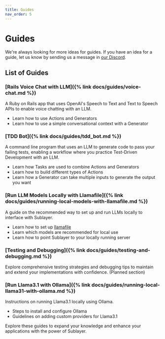 ```yaml
---
title: Guides
nav_order: 5
---
```


# Guides

We're always looking for more ideas for guides. If you have an idea for a guide, let us know by sending us a message in [our Discord](https://discord.gg/pWZ689GW7U).

## List of Guides

### [Rails Voice Chat with LLM]({% link docs/guides/voice-chat.md %})

A Ruby on Rails app that uses OpenAI's Speech to Text and Text to Speech APIs to enable voice chatting with an LLM.

* Learn how to use Actions and Generators
* Learn how to use a simple conversational context with a Generator

### [TDD Bot]({% link docs/guides/tdd_bot.md %})

A command line program that uses an LLM to generate code to pass your failing tests, enabling a workflow where you practice Test-Driven Development with an LLM.

* Learn how Tasks are used to combine Actions and Generators
* Learn how to build different types of Actions
* Learn how a Generator can take multiple inputs to generate the output you want

### [Run LLM Models Locally with Llamafile]({% link docs/guides/running-local-models-with-llamafile.md %})

A guide on the recommended way to set up and run LLMs locally to interface with Sublayer.

* Learn how to set up [llamafile](https://github.com/Mozilla-Ocho/llamafile)
* Learn which models are recommended for local use
* Learn how to point Sublayer to your locally running server

### [Testing and Debugging]({% link docs/guides/testing-and-debugging.md %})

Explore comprehensive testing strategies and debugging tips to maintain and extend your implementations with confidence. (Planned section)

### [Run Llama3.1 with Ollama]({% link docs/guides/running-local-llama31-with-ollama.md %})

Instructions on running Llama3.1 locally using Ollama.

* Steps to install and configure Ollama
* Guidelines on adding custom providers for Llama3.1

Explore these guides to expand your knowledge and enhance your applications with the power of Sublayer.